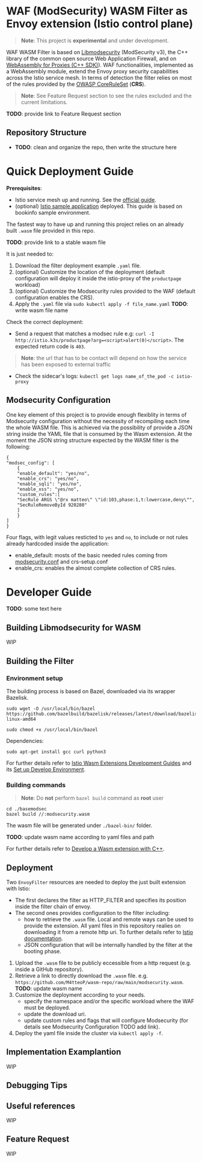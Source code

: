 WAF (ModSecurity) WASM Filter as Envoy extension (Istio control plane)
===========
> **Note**: This project is **experimental** and under  development.

WAF WASM Filter is based on [Libmodsecurity](https://github.com/SpiderLabs/ModSecurity) (ModSecurity v3), the C++ library of the common open source Web Application Firewall, and on [WebAssembly for Proxies (C++ SDK)](https://github.com/proxy-wasm/proxy-wasm-cpp-sdk)).
WAF functionalities, implemented as a WebAssembly module, extend the Envoy proxy security capabilities across the Istio service mesh. In terms of detection the filter relies on most of the rules provided by the [OWASP CoreRuleSet](https://owasp.org/www-project-modsecurity-core-rule-set/) (**CRS**).
> **Note**: See Feature Request section to see the rules excluded and the current limitations.

**TODO**: provide link to Feature Request section

## Repository Structure

- **TODO**: clean and organize the repo, then write the structure here

# Quick Deployment Guide

**Prerequisites**:
 - Istio service mesh up and running. See the [official guide](https://istio.io/latest/docs/setup/getting-started/).
 - (optional) [Istio sample application](https://istio.io/latest/docs/setup/getting-started/#bookinfo) deployed. This guide is based on bookinfo sample environment.

The fastest way to have up and running this project relies on an already built `.wasm` file provided in this repo.

**TODO**: provide link to a stable wasm file

It is just needed to:
1. Download the filter deployment example `.yaml` file.
2. (optional) Customize the location of the deployment (default configuration will deploy it inside the istio-proxy of the `productpage` workload)
3. (optional) Customize the Modsecurity rules provided to the WAF (default configuration enables the CRS).
4. Apply the `.yaml` file via `sudo kubectl apply -f file_name.yaml` 
**TODO**: write wasm file name

Check the correct deployment:
- Send a request that matches a modsec rule e.g: ```curl -I http://istio.k3s/productpage?arg=<script>alert(0)</script>```. The expected return code is `403`.
> **Note**: the url that has to be contact will depend on how the service has been exposed to external traffic
- Check the sidecar's logs: ```kubectl get logs name_of_the_pod -c istio-proxy```

## Modsecurity Configuration
One key element of this project is to provide enough flexiblity in terms of Modsecurity configuration without the necessity of recompiling each time the whole WASM file. This is achieved via the possibility of provide a JSON string inside the YAML file that is consumed by the Wasm extension.
At the moment the JSON string structure expected by the WASM filter is the following:
```
{
"modsec_config": [
    {
    "enable_default": "yes/no",
    "enable_crs": "yes/no",
    "enable_sqli": "yes/no",
    "enable_xss": "yes/no",
    "custom_rules":[
    "SecRule ARGS \"@rx matteo\" \"id:103,phase:1,t:lowercase,deny\"",
    "SecRuleRemoveById 920280"
    ]
    }
]
}
```
Four flags, with legit values resticted to `yes` and `no`, to include or not rules already hardcoded inside the application:
- enable_default: mosts of the basic needed rules coming from [modsecurity.conf](https://github.com/SpiderLabs/ModSecurity/blob/v3/master/modsecurity.conf-recommended) and crs-setup.conf
- enable_crs: enables the almost complete collection of CRS rules. 

# Developer Guide
**TODO**: some text here
## Building Libmodsecurity for WASM
WIP
## Building the Filter
### Environment setup
The building process is based on Bazel, downloaded via its wrapper Bazelisk.
 ```
sudo wget -O /usr/local/bin/bazel https://github.com/bazelbuild/bazelisk/releases/latest/download/bazelisk-linux-amd64

sudo chmod +x /usr/local/bin/bazel
 ```
Dependencies:
 ```
sudo apt-get install gcc curl python3
 ```

For further details refer to [Istio Wasm Extensions Development Guides](https://github.com/istio-ecosystem/wasm-extensions#development-guides) and its [Set up Develop Environment](https://github.com/istio-ecosystem/wasm-extensions/blob/master/doc/development-setup.md#set-up-develop-environment).

### Building commands
> **Note**: Do **not** perform `bazel build` command as **root** user
```
cd ./basemodsec
bazel build //:modsecurity.wasm
```
The wasm file will be generated under `./bazel-bin/` folder.

**TODO**: update wasm name according to yaml files and path

For further details refer to [Develop a Wasm extension with C++](https://github.com/istio-ecosystem/wasm-extensions/blob/master/doc/write-a-wasm-extension-with-cpp.md).

## Deployment
Two `EnvoyFilter` resources are needed to deploy the just built extension with Istio:
- The first declares the filter as HTTP_FILTER and specifies its position inside the filter chain of envoy.
- The second ones provides configuration to the filter including:
    - how to retrieve the `.wasm` file. Local and remote ways can be used to provide the extension. All yaml files in this repository realies on downloading it from a remote http uri. To further details refer to [Istio documentation](https://istio.io/latest/docs/ops/configuration/extensibility/wasm-module-distribution/).
    - JSON configuration that will be internally handled by the filter at the booting phase.

1. Upload the `.wasm` file to be publicly eccessible from a http request (e.g. inside a GitHub repository).
2. Retrieve a link to directly download the `.wasm` file. e.g. `https://github.com/M4tteoP/wasm-repo/raw/main/modsecurity.wasm`.
**TODO**: update wasm name
3. Customize the deployment according to your needs.
    - specify the namespace and/or the specific workload where the WAF must be deployed.
    - update the download uri.
    - update custom rules and flags that will configure Modsecurity (for details see Modsecurity Configuration TODO add link).
4. Deploy the yaml file inside the cluster via `kubectl apply -f`.

## Implementation Examplantion
WIP

## Debugging Tips

## Useful references
WIP
## Feature Request
WIP
